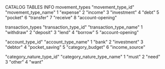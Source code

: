 CATALOG TABLES INFO
movement_types
"movement_type_id" "movement_type_name"
1 "expense"
2 "income"
3 "investment"
4 "debt"
5 "pocket"
6 "transfer"
7 "receive"
8 "account-opening"

transaction_types
"transaction_type_id" "transaction_type_name"
1 "withdraw"
2 "deposit"
3 "lend"
4 "borrow"
5 "account-opening"

"account_type_id" "account_type_name"
1 "bank"
2 "investment"
3 "debtor"
4 "pocket_saving"
5 "category_budget"
6 "income_source"

"category_nature_type_id"	"category_nature_type_name"
1	"must"
2	"need"
3	"other"
4	"want"

